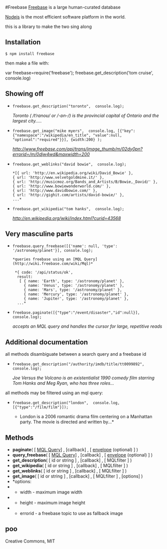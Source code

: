 #Freebase
[Freebase](http://freebase.com/) is a large human-curated database

[Nodejs](http://nodejs.org/) is the most efficient software platform in the world.

this is a library to make the two sing along 


## Installation

    $ npm install freebase

then make a file with:

   var freebase=require('freebase');
   freebase.get_description('tom cruise', console.log)

## Showing off

* `freebase.get_description("toronto",  console.log);`
   
     *Toronto ( /tˈrɑnoʊ/ or /-ɒn-/) is the provincial capital of Ontario and the largest city.....*

* `freebase.get_image("mike myers",  console.log, [{"key":{"namespace":"/wikipedia/en_title", "value":null, "optional":"required"}}], {width:200} );`
    
     *http://www.freebase.com/api/trans/image_thumb/m/02dy0pn?errorid=/m/0djw4wd&maxwidth=200*

* `freebase.get_weblinks("david bowie",  console.log);`

      *[{ url: 'http://en.wikipedia.org/wiki/David_Bowie' },  
      { url: 'http://www.velvetgoldmine.it/' },  
      { url: 'http://musicmoz.org/Bands_and_Artists/B/Bowie,_David/' },  
      { url: 'http://www.bowiewonderworld.com/' },  
      { url: 'http://www.davidbowie.com/' },  
      { url: 'http://gighit.com/artists/david-bowie/' },   
      ...*

* `freebase.get_wikipedia("tom hanks",  console.log);`

    *http://en.wikipedia.org/wiki/index.html?curid=43568*
 
## Very masculine parts

* `freebase.query_freebase([{'name': null, 'type': '/astronomy/planet'}], console.log);`

      *queries freebase using an [MQL Query](http://wiki.freebase.com/wiki/Mql)*
      
       *{ code: '/api/status/ok',  
        result:   
         [ { name: 'Earth', type: '/astronomy/planet' },  
           { name: 'Venus', type: '/astronomy/planet' },  
           { name: 'Mars', type: '/astronomy/planet' },  
           { name: 'Mercury', type: '/astronomy/planet' },  
           { name: 'Jupiter', type: '/astronomy/planet' },  
        ...*

* `freebase.paginate([{"type":"/event/disaster","id":null}], console.log);`
    
    *accepts an MQL query and handles the cursor for large, repetitive reads*


## Additional documentation

all methods disambiguate between a search query and a freebase id

* `freebase.get_description("/authority/imdb/title/tt0099892",  console.log);`

    *Joe Versus the Volcano is an existentialist 1990 comedy film starring Tom Hanks and Meg Ryan, who has three roles...*

all methods may be filtered using an mql query:

* `freebase.get_description("london",  console.log, [{"type":"/film/film"}]);`

     * London is a 2006 romantic drama film centering on a Manhattan party. The movie is directed and written by...*

## Methods

* **paginate**( [ [MQL Query](http://wiki.freebase.com/wiki/Mql)] , [callback] , [ [envelope](http://wiki.freebase.com/wiki/MQL_Manual/mqlread#Envelope_Parameters) (optional) ]  ) 
* **query_freebase**( [ [MQL Query](http://wiki.freebase.com/wiki/Mql)] , [callback] , [ [envelope](http://wiki.freebase.com/wiki/MQL_Manual/mqlread#Envelope_Parameters) (optional) ]  ) 
* **get_description**( [ id or string ] , [callback] , [ MQLfilter ]  ) 
* **get_wikipedia**( [ id or string ] , [callback] , [ MQLfilter ]  ) 
* **get_weblinks**( [ id or string ] , [callback] , [ MQLfilter ]  ) 
* **get_image**( [ id or string ] , [callback] , [ MQLfilter ] , [options] ) 
*    *options:
*    * width - maximum image width
*    * height - maximum image height
*    * errorid - a freebase topic to use as fallback image
  
## poo  
Creative Commons, MIT  
